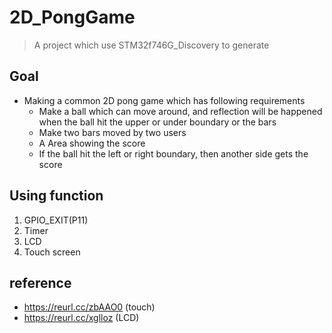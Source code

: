 # 2D_PongGame
>A project which use STM32f746G_Discovery to generate
## Goal
- Making a common 2D pong game which has following requirements
  - Make a ball which can move around, and reflection will be happened when the ball hit the upper or under boundary or the bars
  - Make two bars moved by two users
  - A Area showing the score
  - If the ball hit the left or right boundary, then another side gets the score

## Using function
1. GPIO_EXIT(P11)
2. Timer
3. LCD
4. Touch screen

## reference
- https://reurl.cc/zbAAO0 (touch)
- https://reurl.cc/xglloz (LCD)
